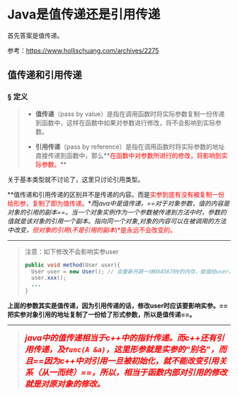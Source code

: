 # Java是值传递还是引用传递

首先答案是值传递。

参考：https://www.hollischuang.com/archives/2275

## 值传递和引用传递

### &sect; 定义

> - **值传递**（pass by value）是指在调用函数时将实际参数复制一份传递到函数中，这样在函数中如果对参数进行修改，将不会影响到实际参数。
>
> - **引用传递**（pass by reference）是指在调用函数时将实际参数的地址直接传递到函数中，那么**<font color='red'>在函数中对参数所进行的修改，将影响到实际参数。</font>**



关于基本类型就不讨论了，这里只讨论引用类型。

**值传递和引用传递的区别并不是传递的内容。而是<font color='red'>实参到底有没有被复制一份给形参，复制了即为值传递。</font>**而java中是值传递，==对于对象参数，值的内容是对象的引用的副本==。当一个对象实例作为一个参数被传递到方法中时，参数的值就是该对象的引用一个副本。指向同一个对象*,*对象的内容可以在被调用的方法中改变，<font color='red'>但对象的引用*(*不是引用的副本*)*是永远不会改变的。</font>

------



> 注意：如下修改不会影响实参user
>
> ```java
> public void method(User user){
> 	User user = new User(); // 会重新开辟一块0X456789的内存，赋值给user。
> 	user.xxx();
> 	...
> }
> ```

**上面的参数其实是值传递，因为引用传递的话，修改user时应该要影响实参。==把实参对象引用的地址复制了一份给了形式参数，所以是值传递==。**

------

> <font color='red' size=4>***java中的值传递相当于c++中的指针传递。而c++还有引用传递，及`func(A &a)`，这里形参就是实参的“别名”，而且==因为c++中对引用一旦被初始化，就不能改变引用关系（从一而终）==，所以，相当于函数内部对引用的修改就是对原对象的修改。***</font>

